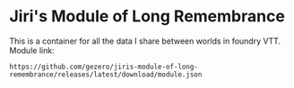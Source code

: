 # Jiri's Module of Long Remembrance
This is a container for all the data I share between worlds in foundry VTT.
Module link:
```
https://github.com/gezero/jiris-module-of-long-remembrance/releases/latest/download/module.json
```
